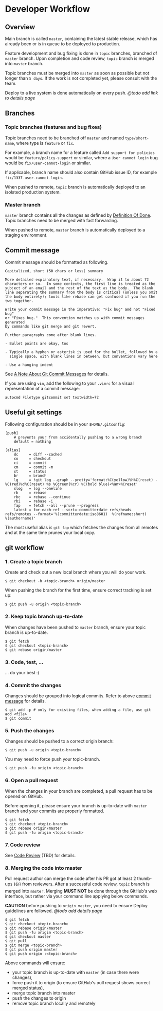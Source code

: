 # Developer Workflow

## Overview

Main branch is called `master`, containing the latest stable release, which has already been or is in queue to be deployed to production.

Feature development and bug fixing is done in `topic` branches, branched of `master` branch. Upon completion and code review, `topic` branch is merged into `master` branch.

Topic branches must be merged into `master` as soon as possible but not longer than `5 days`. If the work is not completed yet, please consult with the team.

Deploy to a live system is done automatically on every push. *@todo add link to details page*

## Branches

### Topic branches (features and bug fixes)

Topic branches need to be branched off `master` and named `type/short-name`, where type is `feature` or `fix`.

For example, a branch name for a feature called `Add support for policies` would be `feature/policy-support` or similar, where a `User cannot login` bug would be `fix/user-cannot-login` or similar.

If applicable, branch name should also contain GitHub issue ID, for example `fix/1337-user-cannot-login`.

When pushed to remote, `topic` branch is automatically deployed to an isolated production system.

### Master branch

`master` branch contains all the changes as defined by [Definition Of Done](dod.md). Topic branches need to be merged with fast forwarding.

When pushed to remote, `master` branch is automatically deployed to a staging environment.

## Commit message

Commit message should be formatted as following.

```
Capitalized, short (50 chars or less) summary

More detailed explanatory text, if necessary.  Wrap it to about 72
characters or so.  In some contexts, the first line is treated as the
subject of an email and the rest of the text as the body.  The blank
line separating the summary from the body is critical (unless you omit
the body entirely); tools like rebase can get confused if you run the
two together.

Write your commit message in the imperative: "Fix bug" and not "Fixed bug"
or "Fixes bug."  This convention matches up with commit messages generated
by commands like git merge and git revert.

Further paragraphs come after blank lines.

- Bullet points are okay, too

- Typically a hyphen or asterisk is used for the bullet, followed by a
  single space, with blank lines in between, but conventions vary here

- Use a hanging indent
```

See [A Note About Git Commit Messages](http://tbaggery.com/2008/04/19/a-note-about-git-commit-messages.html) for details.

If you are using `vim`, add the following to your `.vimrc` for a visual representation of a commit message:

```
autocmd Filetype gitcommit set textwidth=72
```

## Useful git settings

Following configuration should be in your `$HOME/.gitconfig`:

```
[push]
	# prevents your from accidentally pushing to a wrong branch
	default = nothing

[alias]
	dc     = diff --cached
	co     = checkout
	ci     = commit
	cm     = commit -m
	st     = status
	br     = branch
	lg     = !git log --graph --pretty='format:%C(yellow)%h%C(reset) -%C(red)%d%C(reset) %s %Cgreen(%cr) %C(bold blue)<%an>%Creset'
	slog   = log --oneline
	rb     = rebase
	rbc    = rebase --continue
	rbi    = rebase -i
	fap    = fetch --all --prune --progress
	latest = for-each-ref --sort=-committerdate refs/heads refs/remotes --format='%(committerdate:iso8601)  %(refname:short)                        %(authorname)'
```

The most useful alias is `git fap` which fetches the changes from all remotes and at the same time prunes your local copy.

## git workflow

### 1. Create a topic branch

Create and check out a new local branch where you will do your work.

```
$ git checkout -b <topic-branch> origin/master
```

When pushing the branch for the first time, ensure correct tracking is set up:

```
$ git push -u origin <topic-branch>
```

### 2. Keep topic branch up-to-date

When changes have been pushed to `master` branch, ensure your topic branch is up-to-date.

```
$ git fetch
$ git checkout <topic-branch>
$ git rebase origin/master
```

### 3. Code, test, ...

... do your best :)

### 4. Commit the changes

Changes should be grouped into logical commits. Refer to above [commit message](#commit-message) for details.

```
$ git add -p # only for existing files, when adding a file, use git add <file>
$ git commit
```

### 5. Push the changes

Changes should be pushed to a correct origin branch:

```
$ git push -u origin <topic-branch>
```

You may need to force push your topic-branch.

```
$ git push -fu origin <topic-branch>
```

### 6. Open a pull request

When the changes in your branch are completed, a pull request has to be opened on GitHub.

Before opening it, please ensure your branch is up-to-date with `master` branch and your commits are properly formatted.

```
$ git fetch
$ git checkout <topic-branch>
$ git rebase origin/master
$ git push -fu origin <topic-branch>
```

### 7. Code review

See [Code Review](codereview.md) (TBD) for details.

### 8. Merging the code into master

Pull request author can merge the code after his PR got at least 2 thumb-ups (:+1:) from reviewers. After a successful code review, `topic` branch is merged into `master`. Merging **MUST NOT** be done through the GitHub's web interface, but rather via your command line applying below commands.

**CAUTION** before pushing to `origin master`, you need to ensure Deploy guidelines are followed. *@todo add details page*

```
$ git fetch
$ git checkout <topic-branch>
$ git rebase origin/master
$ git push -fu origin <topic-branch>
$ git checkout master
$ git pull
$ git merge <topic-branch>
$ git push origin master
$ git push origin :<topic-branch>
```

Above commands will ensure:

* your topic branch is up-to-date with `master` (in case there were changes),
* force push it to origin (to ensure GitHub's pull request shows correct merged status),
* merge topic branch into master
* push the changes to origin
* remove topic branch locally and remotely
